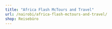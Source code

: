 ```yaml
---
title: "Africa Flash McTours and Travel"
url: /nairobi/africa-flash-mctours-and-travel/
shop: Reisebüro
---
```

